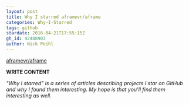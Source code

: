 ```yaml
---
layout: post
title: Why I starred aframevr/aframe
categories: Why-I-Starred
tags: github
stardate: 2016-04-21T17:55:15Z
gh_id: 42488903
author: Nick Peihl
---
```


[aframevr/aframe](star.repo.html_url)

**WRITE CONTENT**

*"Why I starred" is a series of articles describing projects I star on GitHub and why I found them interesting. My hope is that you'll find them interesting as well.*

